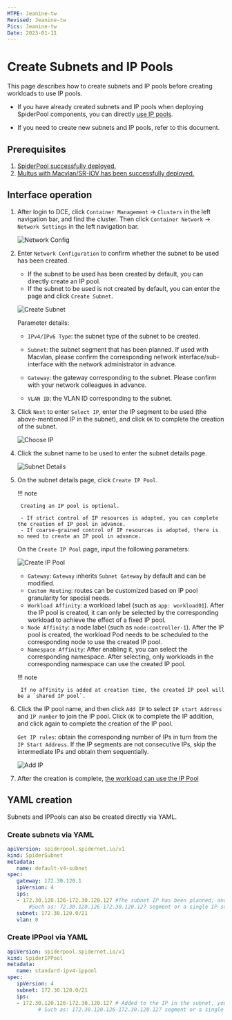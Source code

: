 ```yaml
---
MTPE: Jeanine-tw
Revised: Jeanine-tw
Pics: Jeanine-tw
Date: 2023-01-11
---
```


# Create Subnets and IP Pools

This page describes how to create subnets and IP pools before creating workloads to use IP pools.

- If you have already created subnets and IP pools when deploying SpiderPool components, you can directly [use IP pools](./usage.md).

- If you need to create new subnets and IP pools, refer to this document.

## Prerequisites

1. [SpiderPool successfully deployed.](../../modules/spiderpool/install.md)
2. [Multus with Macvlan/SR-IOV has been successfully deployed.](../../modules/multus-underlay/install.md)

## Interface operation

1. After login to DCE, click `Container Management` -> `Clusters` in the left navigation bar, and find the cluster. Then click `Container Network` -> `Network Settings` in the left navigation bar.

    ![Network Config](https://docs.daocloud.io/daocloud-docs-images/docs/en/docs/network/images/networkconfig01.png)

2. Enter `Network Configuration` to confirm whether the subnet to be used has been created.

    - If the subnet to be used has been created by default, you can directly create an IP pool.
    - If the subnet to be used is not created by default, you can enter the page and click `Create Subnet`.

    ![Create Subnet](https://docs.daocloud.io/daocloud-docs-images/docs/en/docs/network/images/subnet01.png)

    ​Parameter details:

    - `IPv4/IPv6 Type`: the subnet type of the subnet to be created.

    - `Subnet`: the subnet segment that has been planned. If used with Macvlan, please confirm the corresponding network interface/sub-interface with the network administrator in advance.

    - `Gateway`: the gateway corresponding to the subnet. Please confirm with your network colleagues in advance.
    ​
    - `VLAN ID`: the VLAN ID corresponding to the subnet.

3. Click `Next` to enter `Select IP`, enter the IP segment to be used (the above-mentioned IP in the subnet), and click `OK` to complete the creation of the subnet.

    ![Choose IP](https://docs.daocloud.io/daocloud-docs-images/docs/en/docs/network/images/subnet02.png)

4. Click the subnet name to be used to enter the subnet details page.

    ![Subnet Details](https://docs.daocloud.io/daocloud-docs-images/docs/en/docs/network/images/subnet03.png)

5. On the subnet details page, click `Create IP Pool`.

    !!! note

        Creating an IP pool is optional.

        - If strict control of IP resources is adopted, you can complete the creation of IP pool in advance.
        - If coarse-grained control of IP resources is adopted, there is no need to create an IP pool in advance.

    On the `Create IP Pool` page, input the following parameters:

    ![Create IP Pool](https://docs.daocloud.io/daocloud-docs-images/docs/en/docs/network/images/subnet04.png)

    - `Gateway`: `Gateway` inherits `Subnet Gateway` by default and can be modified.
    - `Custom Routing`: routes can be customized based on IP pool granularity for special needs.
    - `Workload Affinity`: a workload label (such as `app: workload01`). After the IP pool is created, it can only be selected by the corresponding workload to achieve the effect of a fixed IP pool.
    - `Node Affinity`: a node label (such as `node:controller-1`). After the IP pool is created, the workload Pod needs to be scheduled to the corresponding node to use the created IP pool.
    - `Namespace Affinity`: After enabling it, you can select the corresponding namespace. After selecting, only workloads in the corresponding namespace can use the created IP pool.

    !!! note

        If no affinity is added at creation time, the created IP pool will be a `shared IP pool`.

6. Click the IP pool name, and then click `Add IP` to select `IP start Address` and `IP number` to join the IP pool. Click `OK` to complete the IP addition, and click again to complete the creation of the IP pool.

    `Get IP rules`: obtain the corresponding number of IPs in turn from the `IP Start Address`. If the IP segments are not consecutive IPs, skip the intermediate IPs and obtain them sequentially.

    ![Add IP](https://docs.daocloud.io/daocloud-docs-images/docs/en/docs/network/images/subnet05.png)

7. After the creation is complete, [the workload can use the IP Pool](../../modules/spiderpool/usage.md)

## YAML creation

Subnets and IPPools can also be created directly via YAML.

### Create subnets via YAML

```yaml
apiVersion: spiderpool.spidernet.io/v1
kind: SpiderSubnet
metadata:
   name: default-v4-subnet
spec:
   gateway: 172.30.120.1
   ipVersion: 4
   ips:
   - 172.30.120.126-172.30.120.127 #The subnet IP has been planned, and the IP segment can be entered
       #Such as: 72.30.120.126-172.30.120.127 segment or a single IP such as: 172.30.120.126
   subnet: 172.30.120.0/21
   vlan: 0
```

### Create IPPool via YAML

```yaml
apiVersion: spiderpool.spidernet.io/v1
kind: SpiderIPPool
metadata:
   name: standard-ipv4-ippool
spec:
   ipVersion: 4
   subnet: 172.30.120.0/21
   ips:
   - 172.30.120.126-172.30.120.127 # Added to the IP in the subnet, you can enter the IP segment
          # Such as: 172.30.120.126-172.30.120.127 segment or a single IP such as: 172.30.120.126
```
